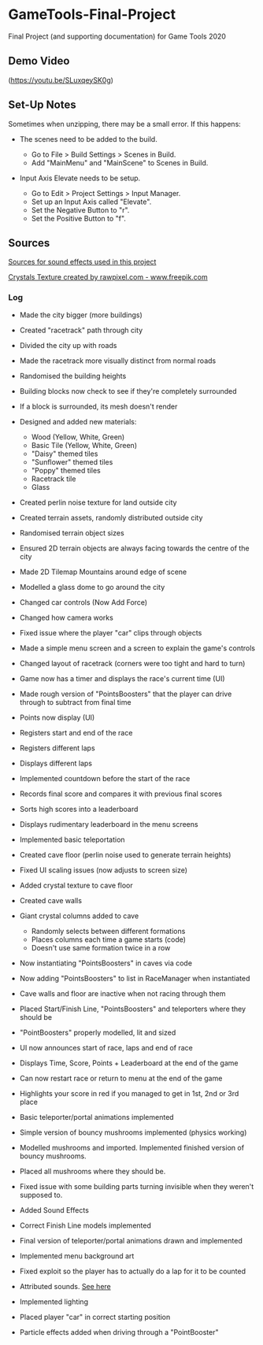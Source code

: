 # GameTools-Final-Project
Final Project (and supporting documentation) for Game Tools 2020

## Demo Video
(https://youtu.be/SLuxqeySK0g)

## Set-Up Notes
Sometimes when unzipping, there may be a small error. If this happens:

- The scenes need to be added to the build.
  - Go to File > Build Settings > Scenes in Build.
  - Add "MainMenu" and "MainScene" to Scenes in Build.

- Input Axis Elevate needs to be setup. 
  - Go to Edit > Project Settings > Input Manager.
  - Set up an Input Axis called "Elevate".
  - Set the Negative Button to "r".
  - Set the Positive Button to "f".

## Sources

[Sources for sound effects used in this project](SoundCredits.md)

<a href="https://www.freepik.com/free-photos-vectors/background">Crystals Texture created by rawpixel.com - www.freepik.com</a>

### Log

* Made the city bigger (more buildings)

* Created "racetrack" path through city

* Divided the city up with roads

* Made the racetrack more visually distinct from normal roads

* Randomised the building heights

* Building blocks now check to see if they're completely surrounded

* If a block is surrounded, its mesh doesn't render

* Designed and added new materials:
  - Wood (Yellow, White, Green)
  - Basic Tile (Yellow, White, Green)
  - "Daisy" themed tiles
  - "Sunflower" themed tiles
  - "Poppy" themed tiles
  - Racetrack tile
  - Glass

* Created perlin noise texture for land outside city

* Created terrain assets, randomly distributed outside city 

* Randomised terrain object sizes

* Ensured 2D terrain objects are always facing towards the centre of the city

* Made 2D Tilemap Mountains around edge of scene

* Modelled a glass dome to go around the city

* Changed car controls (Now Add Force)

* Changed how camera works

* Fixed issue where the player "car" clips through objects

* Made a simple menu screen and a screen to explain the game's controls

* Changed layout of racetrack (corners were too tight and hard to turn)

* Game now has a timer and displays the race's current time (UI)

* Made rough version of "PointsBoosters" that the player can drive through to subtract from final time

* Points now display (UI)

* Registers start and end of the race

* Registers different laps

* Displays different laps

* Implemented countdown before the start of the race

* Records final score and compares it with previous final scores

* Sorts high scores into a leaderboard

* Displays rudimentary leaderboard in the menu screens

* Implemented basic teleportation 

* Created cave floor (perlin noise used to generate terrain heights)

* Fixed UI scaling issues (now adjusts to screen size)

* Added crystal texture to cave floor

* Created cave walls

* Giant crystal columns added to cave
  - Randomly selects between different formations
  - Places columns each time a game starts (code)
  - Doesn't use same formation twice in a row

* Now instantiating "PointsBoosters" in caves via code

* Now adding "PointsBoosters" to list in RaceManager when instantiated

* Cave walls and floor are inactive when not racing through them

* Placed Start/Finish Line, "PointsBoosters" and teleporters where they should be

* "PointBoosters" properly modelled, lit and sized 

* UI now announces start of race, laps and end of race

* Displays Time, Score, Points + Leaderboard at the end of the game

* Can now restart race or return to menu at the end of the game

* Highlights your score in red if you managed to get in 1st, 2nd or 3rd place

* Basic teleporter/portal animations implemented

* Simple version of bouncy mushrooms implemented (physics working)

* Modelled mushrooms and imported. Implemented finished version of bouncy mushrooms.

* Placed all mushrooms where they should be.

* Fixed issue with some building parts turning invisible when they weren't supposed to.

* Added Sound Effects

* Correct Finish Line models implemented

* Final version of teleporter/portal animations drawn and implemented

* Implemented menu background art

* Fixed exploit so the player has to actually do a lap for it to be counted

* Attributed sounds. [See here](SoundCredits.md)

* Implemented lighting

* Placed player "car" in correct starting position

* Particle effects added when driving through a "PointBooster"
